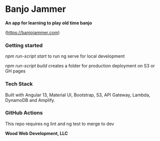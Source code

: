 # Banjo Jammer

**An app for learning to play old time banjo**

(https://banjojammer.com)

### Getting started

_npm run-script start_ to run ng serve for local development

_npm run-script build_ creates a folder for production deployment on S3 or GH pages

### Tech Stack

Built with Angular 13, Material UI, Bootstrap, S3, API Gateway, Lambda, DynamoDB and Amplify.

### GitHub Actions

This repo requires ng lint and ng test to merge to dev

**Wood Web Development, LLC**
